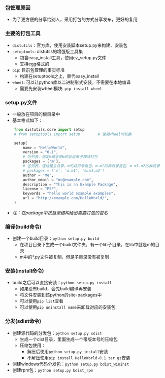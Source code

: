 ### 包管理原因
- 为了更方便的分享给别人，采用打包的方式分享发布，更好的复用

### 主要的打包工具
- `distutils`：官方库，使用安装脚本setup.py来构建、安装包
- `setuptools`: distutils的增强版工具集
    - 包含easy_install工具，使用ez_setup.py文件
    - 支持egg格式的
- `pip`: 目前包管理的事实标准
    - 构建在setuptools之上，替代easy_install
- `wheel`: 可以让python库以二进制形式安装，不需要在本地编译
    - 需要先安装wheel模块: `pip install wheel`

### setup.py文件
- 一般放在项目的根目录中
- 基本格式如下：
```Python
    from distutils.core import setup
    # from setuptools import setup        # 使用wheel时切换

    setup(
        name = "HelloWorld",
        version = "0.1",
        # 包列表，指定m就会把m的非目录子模块打包
        packages = ['m'],
        # 包列表，逐级建立目录，m的非目录自包、m.m1的非目录自包、m.m1.m2的非目录自包
        # packages = ['m', 'm.m1', 'm.m1.m2']
        author = "Me",
        author_email = "me@example.com",
        description = "This is an Example Package",
        license = "PSF",
        keywords = "hello world example examples",
        url = "http://example.com/HelloWorld/",  
    )
```
- *注：在package中按目录结构给出需要打包的包名*

### 编译(build命令)
- 创建一个build目录：`python setup.py build`
    - 在项目目录下生成一个build文件夹，有一个lib子目录，在lib中就是m的目录
    - m中的*.py文件被复制，但是子目录没有被复制

### 安装(install命令)
- build之后可以直接安装：`python setup.py install`
    - 如果没有build，会先build编译再安装
    - 将文件安装到该python的site-packages中
    - 可以使用`pip list`查看
    - 可以使用`pip uninstall name`来卸载对应的安装包

### 分发(sdist命令)
- 创建源代码的分发包：`python setup.py sdist` 
    - 生成一个dist目录，里面生成一个带版本号的压缩包
    - 压缩包使用：
        - 解压后使用`python setup.py install`安装
        - 不解压使用`pip install HelloWorld-0.1.tar.gz`安装
- 创建windows代码分发包：`python setup.py bdist_wininst`
- 创建rpm包：`python setup.py bdist_rpm`
